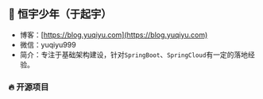## :boy: 恒宇少年（于起宇）

- 博客：[https://blog.yuqiyu.com](https://blog.yuqiyu.com)
- 微信：yuqiyu999
- 简介：专注于基础架构建设，针对`SpringBoot`、`SpringCloud`有一定的落地经验。

### :fire: 开源项目

